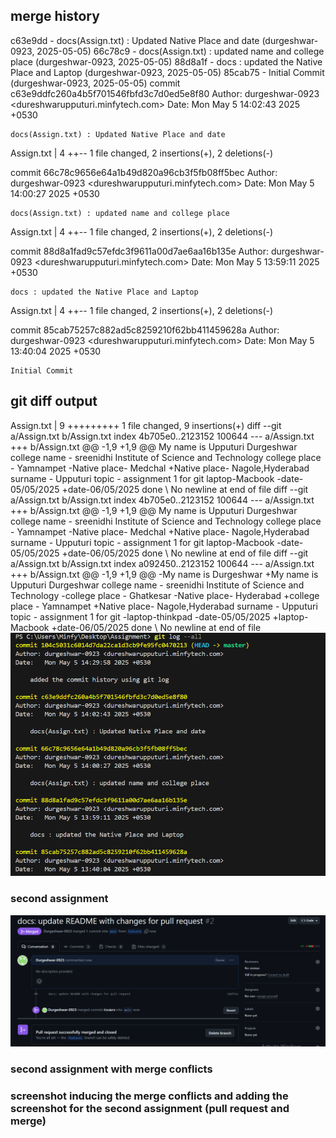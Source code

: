 ## merge history
c63e9dd - docs(Assign.txt) : Updated Native Place and date (durgeshwar-0923, 2025-05-05)
66c78c9 - docs(Assign.txt) : updated name and college place (durgeshwar-0923, 2025-05-05)
88d8a1f - docs : updated the Native Place and Laptop (durgeshwar-0923, 2025-05-05)
85cab75 - Initial Commit (durgeshwar-0923, 2025-05-05)
commit c63e9ddfc260a4b5f701546fbfd3c7d0ed5e8f80
Author: durgeshwar-0923 <dureshwarupputuri.minfytech.com>
Date:   Mon May 5 14:02:43 2025 +0530

    docs(Assign.txt) : Updated Native Place and date

 Assign.txt | 4 ++--
 1 file changed, 2 insertions(+), 2 deletions(-)

commit 66c78c9656e64a1b49d820a96cb3f5fb08ff5bec
Author: durgeshwar-0923 <dureshwarupputuri.minfytech.com>
Date:   Mon May 5 14:00:27 2025 +0530

    docs(Assign.txt) : updated name and college place

 Assign.txt | 4 ++--
 1 file changed, 2 insertions(+), 2 deletions(-)

commit 88d8a1fad9c57efdc3f9611a00d7ae6aa16b135e
Author: durgeshwar-0923 <dureshwarupputuri.minfytech.com>
Date:   Mon May 5 13:59:11 2025 +0530

    docs : updated the Native Place and Laptop

 Assign.txt | 4 ++--
 1 file changed, 2 insertions(+), 2 deletions(-)

commit 85cab75257c882ad5c8259210f62bb411459628a
Author: durgeshwar-0923 <dureshwarupputuri.minfytech.com>
Date:   Mon May 5 13:40:04 2025 +0530

    Initial Commit


## git diff output
 Assign.txt | 9 +++++++++
 1 file changed, 9 insertions(+)
diff --git a/Assign.txt b/Assign.txt
index 4b705e0..2123152 100644
--- a/Assign.txt
+++ b/Assign.txt
@@ -1,9 +1,9 @@
 My name is Upputuri Durgeshwar
 college name - sreenidhi Institute of Science and Technology
 college place - Yamnampet
-Native place- Medchal
+Native place- Nagole,Hyderabad
 surname - Upputuri
 topic - assignment 1 for git
 laptop-Macbook
-date-05/05/2025
+date-06/05/2025
 done
\ No newline at end of file
diff --git a/Assign.txt b/Assign.txt
index 4b705e0..2123152 100644
--- a/Assign.txt
+++ b/Assign.txt
@@ -1,9 +1,9 @@
 My name is Upputuri Durgeshwar
 college name - sreenidhi Institute of Science and Technology
 college place - Yamnampet
-Native place- Medchal
+Native place- Nagole,Hyderabad
 surname - Upputuri
 topic - assignment 1 for git
 laptop-Macbook
-date-05/05/2025
+date-06/05/2025
 done
\ No newline at end of file
diff --git a/Assign.txt b/Assign.txt
index a092450..2123152 100644
--- a/Assign.txt
+++ b/Assign.txt
@@ -1,9 +1,9 @@
-My name is Durgeshwar
+My name is Upputuri Durgeshwar
 college name - sreenidhi Institute of Science and Technology
-college place - Ghatkesar
-Native place- Hyderabad
+college place - Yamnampet
+Native place- Nagole,Hyderabad
 surname - Upputuri
 topic - assignment 1 for git
-laptop-thinkpad
-date-05/05/2025
+laptop-Macbook
+date-06/05/2025
 done
\ No newline at end of file
![Git Commit History](commit-history.PNG)



### second assignment

![pull request and merge](pull-and-merge.PNG)


### second assignment with merge conflicts


### screenshot inducing the merge conflicts and adding the screenshot for the second assignment (pull request and merge)